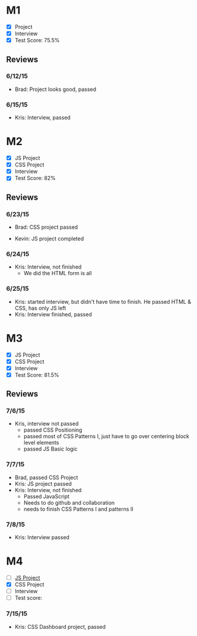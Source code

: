 # M1

- [x] Project
- [x] Interview
- [x] Test Score: 75.5%

## Reviews

### 6/12/15

- Brad: Project looks good, passed

### 6/15/15

- Kris: Interview, passed

# M2

- [x] JS Project
- [x] CSS Project
- [x] Interview
- [x] Test Score: 82%

## Reviews

### 6/23/15

- Brad: CSS project passed

- Kevin: JS project completed

### 6/24/15
- Kris: Interview, not finished
  - We did the HTML form is all

### 6/25/15
- Kris: started interview, but didn't have time to finish. He passed HTML & CSS, has only JS left
- Kris: Interview finished, passed

# M3

- [x] JS Project
- [x] CSS Project
- [x] Interview
- [x] Test Score: 81.5%

## Reviews

### 7/6/15

- Kris, interview not passed
  - passed CSS Positioning
  - passed most of CSS Patterns I, just have to go over centering block level elements
  - passed JS Basic logic

### 7/7/15

- Brad, passed CSS Project
- Kris: JS project passed
- Kris: Interview, not finished
  - Passed JavaScript
  - Needs to do github and collaboration
  - needs to finish CSS Patterns I and patterns II

### 7/8/15

- Kris: Interview passed

# M4

- [ ] [JS Project](https://github.com/cpryor24/jQuery-Twitter-v2)
- [x] CSS Project
- [ ] Interview
- [ ] Test score:

### 7/15/15
- Kris: CSS Dashboard project, passed
